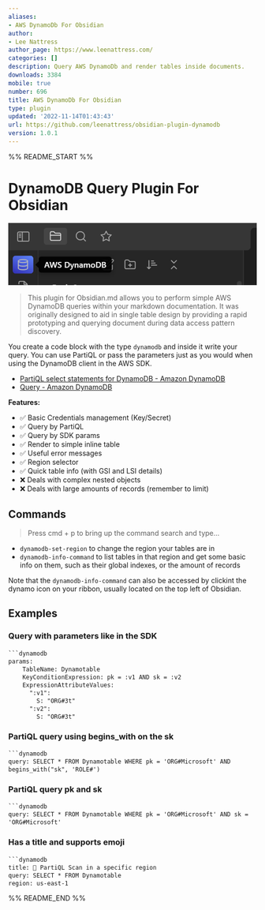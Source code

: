 ```yaml
---
aliases:
- AWS DynamoDb For Obsidian
author:
- Lee Nattress
author_page: https://www.leenattress.com/
categories: []
description: Query AWS DynamoDb and render tables inside documents.
downloads: 3384
mobile: true
number: 696
title: AWS DynamoDb For Obsidian
type: plugin
updated: '2022-11-14T01:43:43'
url: https://github.com/leenattress/obsidian-plugin-dynamodb
version: 1.0.1
---
```


%% README_START %%

# DynamoDB Query Plugin For Obsidian

![header.png](https://raw.githubusercontent.com/leenattress/obsidian-plugin-dynamodb/HEAD/header.png)

> This plugin for Obsidian.md allows you to perform simple AWS DynamoDB queries within your markdown documentation. It was originally designed to aid in single table design by providing a rapid prototyping and querying document during data access pattern discovery.

You create a code block with the type `dynamodb` and inside it write your query. You can use PartiQL or pass the parameters just as you would when using the DynamoDB client in the AWS SDK.

- [PartiQL select statements for DynamoDB - Amazon DynamoDB](https://docs.aws.amazon.com/amazondynamodb/latest/developerguide/ql-reference.select.html)
- [Query - Amazon DynamoDB](https://docs.aws.amazon.com/amazondynamodb/latest/APIReference/API_Query.html)

**Features:**
- ✅ Basic Credentials management (Key/Secret)
- ✅ Query by PartiQL
- ✅ Query by SDK params
- ✅ Render to simple inline table
- ✅ Useful error messages
- ✅ Region selector
- ✅ Quick table info (with GSI and LSI details)
- ❌ Deals with complex nested objects
- ❌ Deals with large amounts of records (remember to limit)


## Commands

> Press cmd + p to bring up the command search and type...

- `dynamodb-set-region` to change the region your tables are in
- `dynamodb-info-command` to list tables in that region and get some basic info on them, such as their global indexes, or the amount of records

Note that the `dynamodb-info-command` can also be accessed by clickint the dynamo icon on your ribbon, usually located on the top left of Obsidian.

## Examples

### Query with parameters like in the SDK
```
```dynamodb
params:
	TableName: Dynamotable
	KeyConditionExpression: pk = :v1 AND sk = :v2
	ExpressionAttributeValues:
	  ":v1":
	    S: "ORG#3t"
	  ":v2":
	    S: "ORG#3t"
```

### PartiQL query using begins_with on the sk
```
```dynamodb
query: SELECT * FROM Dynamotable WHERE pk = 'ORG#Microsoft' AND begins_with("sk", 'ROLE#') 
```
### PartiQL query pk and sk
```
```dynamodb
query: SELECT * FROM Dynamotable WHERE pk = 'ORG#Microsoft' AND sk = 'ORG#Microsoft'
```
### Has a title and supports emoji
```
```dynamodb
title: 🍏 PartiQL Scan in a specific region
query: SELECT * FROM Dynamotable
region: us-east-1
```



%% README_END %%